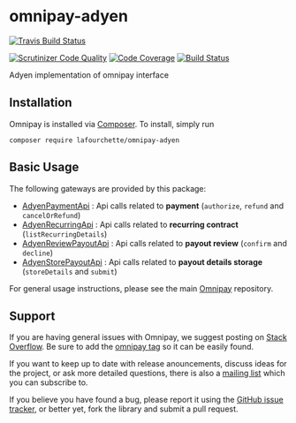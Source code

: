# omnipay-adyen
[![Travis Build Status](https://travis-ci.org/lafourchette/omnipay-adyen.svg)](https://travis-ci.org/lafourchette/omnipay-adyen)

[![Scrutinizer Code Quality](https://scrutinizer-ci.com/g/lafourchette/omnipay-adyen/badges/quality-score.png?b=master&s=45c5356bcbdefd71fcbfc59668842240563e3747)](https://scrutinizer-ci.com/g/lafourchette/omnipay-adyen/?branch=master) [![Code Coverage](https://scrutinizer-ci.com/g/lafourchette/omnipay-adyen/badges/coverage.png?b=master&s=1ba9f4bd0ac1b281729cb3ea2c903890ab49f004)](https://scrutinizer-ci.com/g/lafourchette/omnipay-adyen/?branch=master) [![Build Status](https://scrutinizer-ci.com/g/lafourchette/omnipay-adyen/badges/build.png?b=master&s=12b6857041510063fbae1c94e401a3c4bcc5c794)](https://scrutinizer-ci.com/g/lafourchette/omnipay-adyen/build-status/master)

Adyen implementation of omnipay interface

## Installation

Omnipay is installed via [Composer](http://getcomposer.org/). To install, simply run

```
composer require lafourchette/omnipay-adyen
```

## Basic Usage

The following gateways are provided by this package:

* [AdyenPaymentApi](https://github.com/lafourchette/omnipay-adyen/blob/master/src/Omnipay/AdyenApi/PaymentApiGateway.php) : Api calls related to **payment** (`authorize`, `refund` and `cancelOrRefund`)
* [AdyenRecurringApi](https://github.com/lafourchette/omnipay-adyen/blob/master/src/Omnipay/AdyenApi/RecurringApiGateway.php) : Api calls related to **recurring contract** (`listRecurringDetails`)
* [AdyenReviewPayoutApi](https://github.com/lafourchette/omnipay-adyen/blob/master/src/Omnipay/AdyenApi/ReviewPayoutApiGateway.php) : Api calls related to **payout review** (`confirm` and `decline`)
* [AdyenStorePayoutApi](https://github.com/lafourchette/omnipay-adyen/blob/master/src/Omnipay/AdyenApi/StorePayoutApiGateway.php) : Api calls related to **payout details storage** (`storeDetails` and `submit`)

For general usage instructions, please see the main [Omnipay](https://github.com/omnipay/omnipay)
repository.

## Support

If you are having general issues with Omnipay, we suggest posting on
[Stack Overflow](http://stackoverflow.com/). Be sure to add the
[omnipay tag](http://stackoverflow.com/questions/tagged/omnipay) so it can be easily found.

If you want to keep up to date with release anouncements, discuss ideas for the project,
or ask more detailed questions, there is also a [mailing list](https://groups.google.com/forum/#!forum/omnipay) which
you can subscribe to.

If you believe you have found a bug, please report it using the [GitHub issue tracker](https://github.com/lafourchette/omnipay-adyen/issues),
or better yet, fork the library and submit a pull request.
